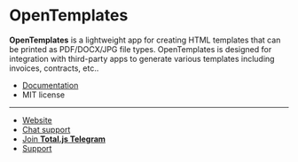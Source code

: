 # OpenTemplates

__OpenTemplates__ is a lightweight app for creating HTML templates that can be printed as PDF/DOCX/JPG file types. OpenTemplates is designed for integration with third-party apps to generate various templates including invoices, contracts, etc..

- [Documentation](https://docs.totaljs.com/opentemplates/)
- MIT license

---

- [Website](https://www.totaljs.com/opentemplates/)
- [Chat support](https://platform.totaljs.com/?open=messenger)
- [Join __Total.js Telegram__](https://t.me/totalplatform)
- [Support](https://www.totaljs.com/support/)